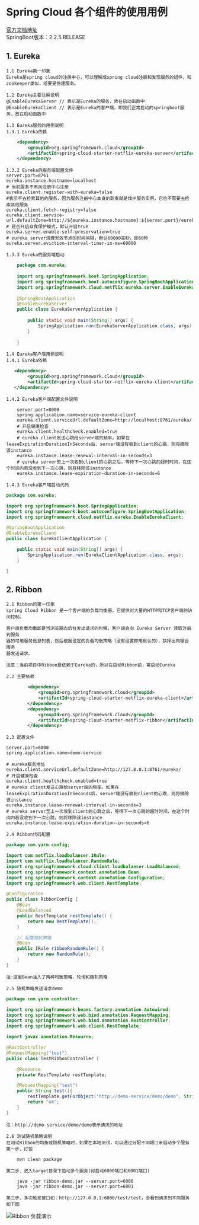 # Spring Cloud 各个组件的使用用例
[官方文档地址](https://spring.io/projects/spring-cloud-netflix/)  
    SpringBoot版本：2.2.5.RELEASE

## 1. Eureka
    1.1 Eureka第一印象
    Eureka是spring cloud的注册中心，可以理解成spring cloud注册和发现服务的组件，和zookeeper类似，组要是管理服务。
    
    1.2 Eureka主要注解说明
    @EnableEurekaServer // 表示是Eureka的服务，放在启动函数中
    @EnableEurekaClient // 表示是Eureka的客户端，即我们正常启动的springboot服务，放在启动函数中
    
    1.3 Eureka服务的用例说明
    1.3.1 Eureka依赖
```xml
    <dependency>
        <groupId>org.springframework.cloud</groupId>
        <artifactId>spring-cloud-starter-netflix-eureka-server</artifactId>
    </dependency>
```
    
    1.3.2 Eureka的服务端配置文件
    server.port=8761
    eureka.instance.hostname=localhost
    # 当前服务不用向注册中心注册
    eureka.client.register-with-eureka=false
    #表示不去检索其他的服务，因为服务注册中心本身的职责就是维护服务实例，它也不需要去检索其他服务
    eureka.client.fetch-registry=false
    eureka.client.service-url.defaultZone=http://${eureka.instance.hostname}:${server.port}/eureka/
    # 是否开启自我保护模式，默认开启true
    eureka.server.enable-self-preservation=true
    # eureka server清理无效节点的时间间隔，默认60000毫秒，即60秒
    eureka.server.eviction-interval-timer-in-ms=60000
    
    1.3.3 Eureka的服务端启动
```java
    package com.eureka;
    
    import org.springframework.boot.SpringApplication;
    import org.springframework.boot.autoconfigure.SpringBootApplication;
    import org.springframework.cloud.netflix.eureka.server.EnableEurekaServer;
    
    @SpringBootApplication
    @EnableEurekaServer
    public class EurekaServerApplication {
    
        public static void main(String[] args) {
            SpringApplication.run(EurekaServerApplication.class, args);
        }
    
    }
```
   
    1.4 Eureka客户端用例说明
    1.4.1 Eureka依赖
```xml
   <dependency>
        <groupId>org.springframework.cloud</groupId>
        <artifactId>spring-cloud-starter-netflix-eureka-client</artifactId>
   </dependency>
```
    
    1.4.2 Eureka客户端配置文件说明
```    
    server.port=8000
    spring.application.name=service-eureka-client
    eureka.client.serviceUrl.defaultZone=http://localhost:8761/eureka/
    # 开启健康检查
    eureka.client.healthcheck.enabled=true
    # eureka client发送心跳给server端的频率。如果在leaseExpirationDurationInSeconds后，server端没有收到client的心跳，则将摘除该instance
    eureka.instance.lease-renewal-interval-in-seconds=3
    # eureka server至上一次收到client的心跳之后，等待下一次心跳的超时时间，在这个时间内若没收到下一次心跳，则将移除该instance
    eureka.instance.lease-expiration-duration-in-seconds=6
```
    
    1.4.3 Eureka客户端启动代码
```java
package com.eureka;

import org.springframework.boot.SpringApplication;
import org.springframework.boot.autoconfigure.SpringBootApplication;
import org.springframework.cloud.netflix.eureka.EnableEurekaClient;

@SpringBootApplication
@EnableEurekaClient
public class EurekaClientApplication {

    public static void main(String[] args) {
        SpringApplication.run(EurekaClientApplication.class, args);
    }

}
```  
    
    
## 2. Ribbon
    2.1 Ribbon的第一印象
    spring Cloud Ribbon 是一个客户端的负载均衡器，它提供对大量的HTTP和TCP客户端的访问控制。
    
    客户端负载均衡即是当浏览器向后台发出请求的时候，客户端会向 Eureka Server 读取注册到服务
    器的可用服务信息列表，然后根据设定的负载均衡策略（没有设置即用默认的），抉择出向哪台服务
    器发送请求。
    
    注意：当前项目中Ribbon是依赖于Eureka的，所以在启动Ribbon前，需启动Eureka
    
    2.2 主要依赖
```xml
        <dependency>
            <groupId>org.springframework.cloud</groupId>
            <artifactId>spring-cloud-starter-netflix-eureka-client</artifactId>
        </dependency>
        <dependency>
            <groupId>org.springframework.cloud</groupId>
            <artifactId>spring-cloud-starter-netflix-ribbon</artifactId>
        </dependency>
```
    2.3 配置文件
```properties
server.port=6000
spring.application.name=demo-service

# eureka服务地址
eureka.client.serviceUrl.defaultZone=http://127.0.0.1:8761/eureka/
# 开启健康检查
eureka.client.healthcheck.enabled=true
# eureka client发送心跳给server端的频率。如果在leaseExpirationDurationInSeconds后，server端没有收到client的心跳，则将摘除该instance
eureka.instance.lease-renewal-interval-in-seconds=3
# eureka server至上一次收到client的心跳之后，等待下一次心跳的超时时间，在这个时间内若没收到下一次心跳，则将移除该instance
eureka.instance.lease-expiration-duration-in-seconds=6
```
    
    2.4 Ribbon代码配置
```java
package com.yarm.config;

import com.netflix.loadbalancer.IRule;
import com.netflix.loadbalancer.RandomRule;
import org.springframework.cloud.client.loadbalancer.LoadBalanced;
import org.springframework.context.annotation.Bean;
import org.springframework.context.annotation.Configuration;
import org.springframework.web.client.RestTemplate;

@Configuration
public class RibbonConfig {
    @Bean
    @LoadBalanced
    public RestTemplate restTemplate() {
        return new RestTemplate();
    }

    // 配置随机策略
    @Bean
    public IRule ribbonRandomRule() {
        return new RandomRule();
    }
}
```
    注:这里Bean注入了两种均衡策略，轮询和随机策略
    
    2.5 随机策略发送请求demo
```java
package com.yarm.controller;

import org.springframework.beans.factory.annotation.Autowired;
import org.springframework.web.bind.annotation.RequestMapping;
import org.springframework.web.bind.annotation.RestController;
import org.springframework.web.client.RestTemplate;

import javax.annotation.Resource;

@RestController
@RequestMapping("test")
public class TestRibbonController {

    @Resource
    private RestTemplate restTemplate;

    @RequestMapping("test")
    public String test(){
        restTemplate.getForObject("http://demo-service/demo/demo", String.class);
        return "ok";
    }
}
```
    注：http://demo-service/demo/demo表示请求的地址
    
    2.6 测试随机策略说明
    在测试Ribbon的均衡或随机策略时，如果在本地测试，可以通过分配不同端口来启动多个服务
    第一步、打包
```$xslt
    mvn clean package
```
    第二步、进入target目录下启动多个服务(如启动6000端口和6001端口)
```$xslt
    java -jar ribbon-demo.jar --server.port=6000
    java -jar ribbon-demo.jar --server.port=6001
```
    第三步、多次触发接口如：http://127.0.0.1:6000/test/test，会看到请求到不同服务如下图
    
![Ribbon 负载演示](https://img-blog.csdnimg.cn/20200311105253907.png)
    
    
       
    
    
    
    
    
    

    